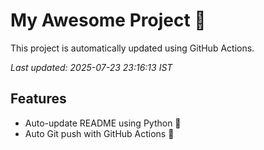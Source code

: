 # My Awesome Project 🚀

This project is automatically updated using GitHub Actions.

_Last updated: 2025-07-23 23:16:13 IST_

## Features
- Auto-update README using Python 🐍
- Auto Git push with GitHub Actions 🤖
